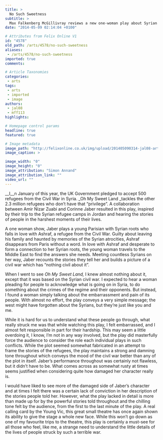 ```yaml
---
title: >
  No Such Sweetness
subtitle: >
  Max Falkenberg McGillivray reviews a new one-woman play about Syrian refugees at the Young Vic
date: "2014-05-09 02:14:04 +0100"

# Attributes from Felix Online V1
id: "4578"
old_path: /arts/4578/no-such-sweetness
aliases:
 - /arts/4578/no-such-sweetness
imported: true
comments:

# Article Taxonomies
categories:
 - arts
tags:
 - arts
 - imported
 - image
authors:
 - jal08
 - mff113
highlights:

# Homepage control params
headline: true
featured: true

# Image metadata
image_path: "http://felixonline.co.uk/img/upload/201405090314-jal08-arts-sweet.jpg"
image_caption: >

image_width: "0"
image_height: "0"
image_attribution: "Simon Annand"
image_attribution_link: ""
video_url: ""
---
```


__I__n January of this year, the UK Government pledged to accept 500 refugees from the Civil War in Syria. _Oh My Sweet Land _tackles the other 2.3 million refugees who don’t have that “privilege”. A collaboration between Amir Nizar Zuabi and Corinne Jaber resulted in this play, inspired by their trip to the Syrian refugee camps in Jordan and hearing the stories of people in the harshest moments of their lives.

A one woman show, Jaber plays a young Parisian with Syrian roots who falls in love with Ashraf, a refugee from the Civil War. Guilty about leaving his family and haunted by memories of the Syrian atrocities, Ashraf disappears from Paris without a word. In love with Ashraf and desperate to form a connection to her Syrian roots, the young woman travels to the Middle East to find the answers she needs. Meeting countless Syrians on her way, Jaber recounts the stories they tell her and builds a picture of a civil war which has “nothing civil about it”.

When I went to see _Oh My Sweet Land,_ I knew almost nothing about it, except that it was based on the Syrian civil war. I expected to hear a woman pleading for people to acknowledge what is going on in Syria, to do something about the crimes of the regime and their opponents. But instead, I found a woman simply talking about the embarrassment and pain of its people. With almost no effort, the play conveys a very simple message; the west might have forgotten about the Syrians, but they’re just like you and me.

While it is hard for us to understand what these people go through, what really struck me was that while watching this play, I felt embarrassed, and I almost felt responsible in part for their hardship. This may seem a little overdoing it, I know, I’m not in any way involved, but the play did masterfully force the audience to consider the role each individual plays in such conflicts. While the plot seemed somewhat fabricated in an attempt to frame the stories of the refugees, the play maintains a strong and damning tone throughout which conveys the mood of the civil war better than any of the plot in itself. Jaber’s performance throughout was certainly not flawless, but it didn’t have to be. What comes across as somewhat rusty at times seems justified when considering quite how damaged her character really is.

I would have liked to see more of the damaged side of Jaber’s character and at times I felt there was a certain lack of conviction in her description of the stories people told her. However, what the play lacked in detail is more than made up for by the powerful stories told throughout and the chilling tone felt by the audience, from the first to the last minute of the play. A real calling card by the Young Vic, this great small theatre has once again shown its ability to give the stage a whole new face. While this won’t go down as one of my favourite trips to the theatre, this play is certainly a must-see for all those who feel, like me, a strange need to understand the little details of the lives of people struck by such a terrible war.
